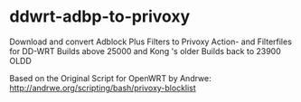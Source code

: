 ddwrt-adbp-to-privoxy
=====================

Download and convert Adblock Plus Filters to Privoxy Action- and Filterfiles<br>
for DD-WRT Builds above 25000 and Kong 's older Builds back to 23900 OLDD 

Based on the Original Script for OpenWRT by Andrwe: http://andrwe.org/scripting/bash/privoxy-blocklist
